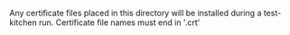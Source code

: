 Any certificate files placed in this directory will be installed during a test-kitchen run.   Certificate file names must end in '.crt'
